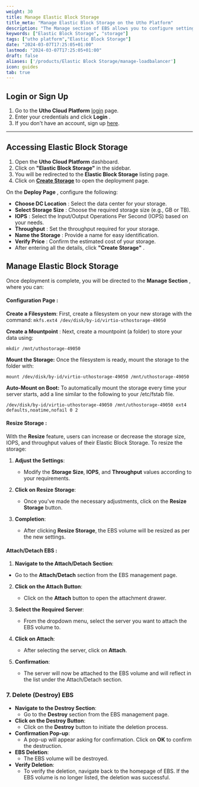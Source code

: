 ```yaml
---
weight: 30
title: Manage Elastic Block Storage
title_meta: "Manage Elastic Block Storage on the Utho Platform"
description: "The Manage section of EBS allows you to configure settings, resize volumes, attach or detach them from instances, and destroy volumes when no longer needed."
keywords: ["Elastic Block Storage", "storage"]
tags: ["utho platform","Elastic Block Storage"]
date: "2024-03-07T17:25:05+01:00"
lastmod: "2024-03-07T17:25:05+01:00"
draft: false 
aliases: ['/products/Elastic Block Storage/manage-loadbalancer']
icon: guides
tab: true
---
```

## **Login or Sign Up**

1. Go to the **Utho Cloud Platform** [login](https://console.utho.com/login) page.
2. Enter your credentials and click  **Login** .
3. If you don't have an account, sign up [here](https://console.utho.com/signup).

---

## **Accessing Elastic Block Storage**

1. Open the **Utho Cloud Platform** dashboard.
2. Click on **"Elastic Block Storage"** in the sidebar.
3. You will be redirected to the **Elastic Block Storage** listing page.
4. Click on **[Create Storage](https://console.utho.com/ebs/deployhttps://console.utho.com/ebs/deploy)** to open the deployment page.

On the  **Deploy Page** , configure the following:

* **Choose DC Location** : Select the data center for your storage.
* **Select Storage Size** : Choose the required storage size (e.g., GB or TB).
* **IOPS** : Select the Input/Output Operations Per Second (IOPS) based on your needs.
* **Throughput** : Set the throughput required for your storage.
* **Name the Storage** : Provide a name for easy identification.
* **Verify Price** : Confirm the estimated cost of your storage.
* After entering all the details, click  **"Create Storage"** .

## **Manage Elastic Block Storage**

Once deployment is complete, you will be directed to the  **Manage Section** , where you can:

#### **Configuration Page** :

**Create a Filesystem**:
First, create a filesystem on your new storage with the command:
`mkfs.ext4 /dev/disk/by-id/virtio-uthostorage-49050`

**Create a Mountpoint** :
Next, create a mountpoint (a folder) to store your data using:

`mkdir /mnt/uthostorage-49050`

**Mount the Storage:** Once the filesystem is ready, mount the storage to the folder with:

`mount /dev/disk/by-id/virtio-uthostorage-49050 /mnt/uthostorage-49050`

**Auto-Mount on Boot:** To automatically mount the storage every time your server starts, add a line similar to the following to your /etc/fstab file.

`/dev/disk/by-id/virtio-uthostorage-49050 /mnt/uthostorage-49050 ext4 defaults,noatime,nofail 0 2 `

#### **Resize Storage** :

With the **Resize** feature, users can increase or decrease the storage size, IOPS, and throughput values of their Elastic Block Storage. To resize the storage:

1. **Adjust the Settings**:

   - Modify the **Storage Size**, **IOPS**, and **Throughput** values according to your requirements.
2. **Click on Resize Storage**:

   - Once you've made the necessary adjustments, click on the **Resize Storage** button.
3. **Completion**:

   - After clicking **Resize Storage**, the EBS volume will be resized as per the new settings.

#### **Attach/Detach EBS** :

1. **Navigate to the Attach/Detach Section**:

- Go to the **Attach/Detach** section from the EBS management page.

2. **Click on the Attach Button**:

   - Click on the **Attach** button to open the attachment drawer.
3. **Select the Required Server**:

   - From the dropdown menu, select the server you want to attach the EBS volume to.
4. **Click on Attach**:

   - After selecting the server, click on **Attach**.
5. **Confirmation**:

   - The server will now be attached to the EBS volume and will reflect in the list under the Attach/Detach section.

### 7. **Delete (Destroy) EBS**

* **Navigate to the Destroy Section**:
  - Go to the **Destroy** section from the EBS management page.
* **Click on the Destroy Button**:
  - Click on the **Destroy** button to initiate the deletion process.
* **Confirmation Pop-up**:
  - A pop-up will appear asking for confirmation. Click on **OK** to confirm the destruction.
* **EBS Deletion**:
  - The EBS volume will be destroyed.
* **Verify Deletion**:
  - To verify the deletion, navigate back to the homepage of EBS. If the EBS volume is no longer listed, the deletion was successful.
